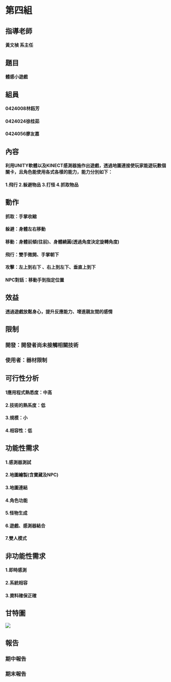 # 第四組
## 指導老師 
#### 黃文楨 系主任
## 題目  
#### 體感小遊戲
## 組員  
#### 0424008林鈺芳
#### 0424024徐桂茹
#### 0424056廖友嘉
## 內容
#### 利用UNITY軟體以及KINECT感測器施作出遊戲，透過地圖連接使玩家能遊玩數個關卡，且角色能使用各式各樣的能力，能力分別如下：
#### 1.飛行 2.躲避物品 3.打怪 4.抓取物品 
## 動作
#### 抓取：手掌收縮
#### 躲避：身體左右移動
#### 移動：身體前傾(往前)、身體繞圓(透過角度決定旋轉角度)
#### 飛行：雙手微開、手掌朝下
#### 攻擊：左上到右下 、右上到左下、垂直上到下
#### NPC對話：移動手到指定位置
## 效益
#### 透過遊戲放鬆身心，提升反應能力、增進親友間的感情
## 限制
### 開發：開發者尚未接觸相關技術
### 使用者：器材限制
## 可行性分析
#### 1應用程式熟悉度：中高
#### 2.技術的熟系度：低
#### 3.規模：小
#### 4.相容性：低
## 功能性需求
#### 1.感測器測試
#### 2.地圖繪製(含寶藏及NPC)
#### 3.地圖連結
#### 4.角色功能
#### 5.怪物生成
#### 6.遊戲、感測器結合
#### 7.雙人模式
## 非功能性需求
#### 1.即時感測
#### 2.系統相容
#### 3.資料確保正確
## 甘特圖
![](gantter.png)
## 報告
### 期中報告
### 期末報告

